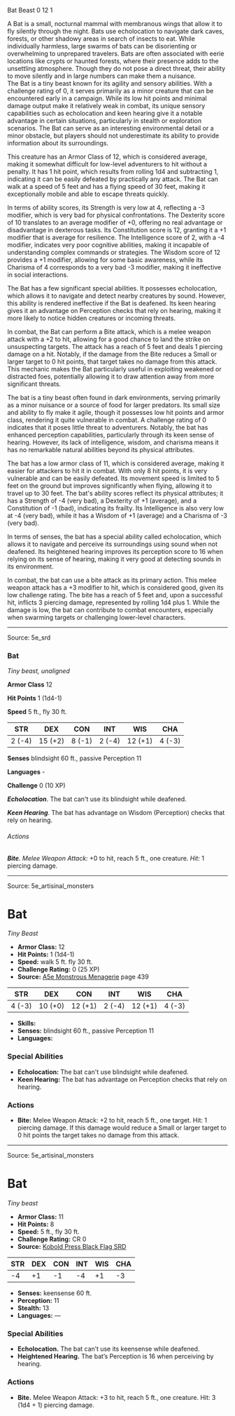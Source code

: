 <MonsterName/>Bat</MonsterName>
<CreatureType/>Beast</CreatureType>
<CR/>0</CR>
<AC/>12</AC>
<HP/>1</HP>
<summary>A Bat is a small, nocturnal mammal with membranous wings that allow it to fly silently through the night. Bats use echolocation to navigate dark caves, forests, or other shadowy areas in search of insects to eat. While individually harmless, large swarms of bats can be disorienting or overwhelming to unprepared travelers. Bats are often associated with eerie locations like crypts or haunted forests, where their presence adds to the unsettling atmosphere. Though they do not pose a direct threat, their ability to move silently and in large numbers can make them a nuisance.</summary>

<summary>The Bat is a tiny beast known for its agility and sensory abilities. With a challenge rating of 0, it serves primarily as a minor creature that can be encountered early in a campaign. While its low hit points and minimal damage output make it relatively weak in combat, its unique sensory capabilities such as echolocation and keen hearing give it a notable advantage in certain situations, particularly in stealth or exploration scenarios. The Bat can serve as an interesting environmental detail or a minor obstacle, but players should not underestimate its ability to provide information about its surroundings.</summary>

<detail>

This creature has an Armor Class of 12, which is considered average, making it somewhat difficult for low-level adventurers to hit without a penalty. It has 1 hit point, which results from rolling 1d4 and subtracting 1, indicating it can be easily defeated by practically any attack. The Bat can walk at a speed of 5 feet and has a flying speed of 30 feet, making it exceptionally mobile and able to escape threats quickly.

In terms of ability scores, its Strength is very low at 4, reflecting a -3 modifier, which is very bad for physical confrontations. The Dexterity score of 10 translates to an average modifier of +0, offering no real advantage or disadvantage in dexterous tasks. Its Constitution score is 12, granting it a +1 modifier that is average for resilience. The Intelligence score of 2, with a -4 modifier, indicates very poor cognitive abilities, making it incapable of understanding complex commands or strategies. The Wisdom score of 12 provides a +1 modifier, allowing for some basic awareness, while its Charisma of 4 corresponds to a very bad -3 modifier, making it ineffective in social interactions.

The Bat has a few significant special abilities. It possesses echolocation, which allows it to navigate and detect nearby creatures by sound. However, this ability is rendered ineffective if the Bat is deafened. Its keen hearing gives it an advantage on Perception checks that rely on hearing, making it more likely to notice hidden creatures or incoming threats.

In combat, the Bat can perform a Bite attack, which is a melee weapon attack with a +2 to hit, allowing for a good chance to land the strike on unsuspecting targets. The attack has a reach of 5 feet and deals 1 piercing damage on a hit. Notably, if the damage from the Bite reduces a Small or larger target to 0 hit points, that target takes no damage from this attack. This mechanic makes the Bat particularly useful in exploiting weakened or distracted foes, potentially allowing it to draw attention away from more significant threats.

The bat is a tiny beast often found in dark environments, serving primarily as a minor nuisance or a source of food for larger predators. Its small size and ability to fly make it agile, though it possesses low hit points and armor class, rendering it quite vulnerable in combat. A challenge rating of 0 indicates that it poses little threat to adventurers. Notably, the bat has enhanced perception capabilities, particularly through its keen sense of hearing. However, its lack of intelligence, wisdom, and charisma means it has no remarkable natural abilities beyond its physical attributes.

The bat has a low armor class of 11, which is considered average, making it easier for attackers to hit it in combat. With only 8 hit points, it is very vulnerable and can be easily defeated. Its movement speed is limited to 5 feet on the ground but improves significantly when flying, allowing it to travel up to 30 feet. The bat's ability scores reflect its physical attributes; it has a Strength of -4 (very bad), a Dexterity of +1 (average), and a Constitution of -1 (bad), indicating its frailty. Its Intelligence is also very low at -4 (very bad), while it has a Wisdom of +1 (average) and a Charisma of -3 (very bad).

In terms of senses, the bat has a special ability called echolocation, which allows it to navigate and perceive its surroundings using sound when not deafened. Its heightened hearing improves its perception score to 16 when relying on its sense of hearing, making it very good at detecting sounds in its environment.

In combat, the bat can use a bite attack as its primary action. This melee weapon attack has a +3 modifier to hit, which is considered good, given its low challenge rating. The bite has a reach of 5 feet and, upon a successful hit, inflicts 3 piercing damage, represented by rolling 1d4 plus 1. While the damage is low, the bat can contribute to combat encounters, especially when swarming targets or challenging lower-level characters.</detail>



---

Source: 5e_srd

### Bat

*Tiny beast, unaligned*

**Armor Class** 12

**Hit Points** 1 (1d4-1)

**Speed** 5 ft., fly 30 ft.

| STR    | DEX     | CON    | INT    | WIS     | CHA    |
|--------|---------|--------|--------|---------|--------|
| 2 (-4) | 15 (+2) | 8 (-1) | 2 (-4) | 12 (+1) | 4 (-3) |

**Senses** blindsight 60 ft., passive Perception 11

**Languages** -

**Challenge** 0 (10 XP)

***Echolocation***. The bat can't use its blindsight while deafened.

***Keen Hearing***. The bat has advantage on Wisdom (Perception) checks that rely on hearing.

###### Actions

***Bite***. *Melee Weapon Attack:* +0 to hit, reach 5 ft., one creature. *Hit:* 1 piercing damage.



---

Source: 5e_artisinal_monsters

# Bat

*Tiny* *Beast*

- **Armor Class:** 12
- **Hit Points:** 1 (1d4-1)
- **Speed:** walk 5 ft. fly 30 ft.
- **Challenge Rating:** 0 (25 XP)
- **Source:** [A5e Monstrous Menagerie](https://enpublishingrpg.com/products/level-up-monstrous-menagerie-a5e) page 439

| STR | DEX | CON | INT | WIS | CHA |
| --- | --- | --- | --- | --- | --- |
| 4 (-3) | 10 (+0) | 12 (+1) | 2 (-4) | 12 (+1) | 4 (-3) |

- **Skills:** 
- **Senses:** blindsight 60 ft., passive Perception 11
- **Languages:** 

### Special Abilities

- **Echolocation:** The bat can't use blindsight while deafened.
- **Keen Hearing:** The bat has advantage on Perception checks that rely on hearing.

### Actions

- **Bite:** Melee Weapon Attack: +2 to hit, reach 5 ft., one target. Hit: 1 piercing damage. If this damage would reduce a Small or larger target to 0 hit points  the target takes no damage from this attack.






---

Source: 5e_artisinal_monsters

# Bat

*Tiny beast*

- **Armor Class:** 11
- **Hit Points:** 8
- **Speed:** 5 ft., fly 30 ft.
- **Challenge Rating:** CR 0
- **Source:** [Kobold Press Black Flag SRD](https://koboldpress.com/black-flag-roleplaying/)

| STR | DEX | CON | INT | WIS | CHA |
| --- | --- | --- | --- | --- | --- |
| -4 | +1 | -1 | -4 | +1 | -3 |

- **Senses:** keensense 60 ft.
- **Perception:** 11
- **Stealth:** 13
- **Languages:** —

### Special Abilities

- **Echolocation.** The bat can’t use its keensense while deafened.
- **Heightened Hearing.** The bat’s Perception is 16 when perceiving by hearing.

### Actions

- **Bite.** Melee Weapon Attack: +3 to hit, reach 5 ft., one creature. Hit: 3 (1d4 + 1) piercing damage.



